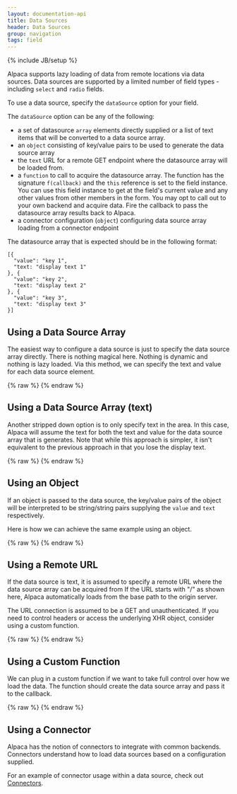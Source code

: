 ```yaml
---
layout: documentation-api
title: Data Sources
header: Data Sources
group: navigation
tags: field
---
```

{% include JB/setup %}

Alpaca supports lazy loading of data from remote locations via data sources.  Data sources are supported by a limited
number of field types - including <code>select</code> and <code>radio</code> fields.

To use a data source, specify the <code>dataSource</code> option for your field.

The <code>dataSource</code> option can be any of the following:

- a set of datasource <code>array</code> elements  directly supplied or a list of text items that will be converted to a data source array.
- an <code>object</code> consisting of key/value pairs to be used to generate the data source array
- the <code>text</code> URL for a remote GET endpoint where the datasource array will be loaded from.
- a <code>function</code> to call to acquire the datasource array.  The function has the signature <code>f(callback)</code> and the <code>this</code> reference is set to the field instance.  You can use this field instance to get at the field's current value and any other values from other members in the form.  You may opt to call out to your own backend and acquire data.  Fire the callback to pass the datasource array results back to Alpaca.
- a connector configuration (<code>object</code>) configuring data source array loading from a connector endpoint

The datasource array that is expected should be in the following format:

````
[{
  "value": "key 1", 
  "text: "display text 1"
}, {
  "value": "key 2", 
  "text: "display text 2"
}, {
  "value": "key 3", 
  "text: "display text 3"
}]
````

## Using a Data Source Array
The easiest way to configure a data source is just to specify the data source array directly.  There is nothing magical here.
Nothing is dynamic and nothing is lazy loaded.  Via this method, we can specify the text and value for each data source element.
<div id="field1"> </div>
{% raw %}
<script type="text/javascript" id="field1-script">
$("#field1").alpaca({
    "schema": {
        "type": "string",
        "title": "Pick an Action Hero"
    },
    "options": {
        "type": "select",
        "dataSource": [{
            "value": "rambo",
            "text": "John Rambo"
        }, {
            "value": "norris",
            "text": "Chuck Norris"
        }, {
            "value": "arnold",
            "text": "Arnold Schwarzenegger"
        }]
    }
});
</script>
{% endraw %}

## Using a Data Source Array (text)
Another stripped down option is to only specify text in the area.  In this case, Alpaca will assume the text for both the
text and value for the data source array that is generates.  Note that while this approach is simpler, it isn't equivalent
to the previous approach in that you lose the display text.
<div id="field2"> </div>
{% raw %}
<script type="text/javascript" id="field2-script">
$("#field2").alpaca({
    "schema": {
        "type": "string",
        "title": "Pick an Action Hero"
    },
    "options": {
        "type": "select",
        "dataSource": [
            "rambo", 
            "norris", 
            "arnold"
        ]
    }
});
</script>
{% endraw %}

## Using an Object
If an object is passed to the data source, the key/value pairs of the object will be interpreted to be string/string pairs
supplying the <code>value</code> and <code>text</code> respectively.

Here is how we can achieve the same example using an object.
<div id="field3"> </div>
{% raw %}
<script type="text/javascript" id="field3-script">
$("#field3").alpaca({
    "schema": {
        "type": "string",
        "title": "Pick an Action Hero"
    },
    "options": {
        "type": "select",
        "dataSource": {
            "rambo": "John Rambo",
            "norris": "Chuck Norris",
            "arnold": "Arnold Schwarzenegger"
        }
    }
});
</script>
{% endraw %}

## Using a Remote URL
If the data source is text, it is assumed to specify a remote URL where the data source array can be acquired from
If the URL starts with "/" as shown here, Alpaca automatically loads from the base path to the origin server.

The URL connection is assumed to be a GET and unauthenticated.  If you need to control headers or access the underlying
XHR object, consider using a custom function.
<div id="field4"> </div>
{% raw %}
<script type="text/javascript" id="field4-script">
$("#field4").alpaca({
    "schema": {
        "type": "string",
        "title": "Pick an Action Hero"
    },
    "options": {
        "type": "select",
        "dataSource": "/data/datasource-example.json"
    }
});
</script>
{% endraw %}

## Using a Custom Function
We can plug in a custom function if we want to take full control over how we load the data.  The function should create the
data source array and pass it to the callback.
<div id="field5"> </div>
{% raw %}
<script type="text/javascript" id="field5-script">
$("#field5").alpaca({
    "schema": {
        "type": "string",
        "title": "Pick an Action Hero"
    },
    "options": {
        "type": "select",
        "dataSource": function(callback) {
            callback([{
                "value": "rambo",
                "text": "John Rambo"
            }, {
                "value": "norris",
                "text": "Chuck Norris"
            }, {
                "value": "arnold",
                "text": "Arnold Schwarzenegger"
            }]);
        }
    }
});
</script>
{% endraw %}

## Using a Connector
Alpaca has the notion of connectors to integrate with common backends.  Connectors understand how to load data sources based
on a configuration supplied.

For an example of connector usage within a data source, check out <a href="/docs/api/connectors.html">Connectors</a>.
